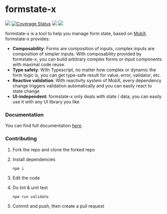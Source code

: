 # formstate-x

[![](https://github.com/qiniu/formstate-x/workflows/CI/badge.svg)](https://github.com/qiniu/formstate-x/actions?query=workflow%3ACI+branch%3Amaster)
[![Coverage Status](https://coveralls.io/repos/github/qiniu/formstate-x/badge.svg?branch=master)](https://coveralls.io/github/qiniu/formstate-x?branch=master)
[![](https://github.com/qiniu/formstate-x/workflows/Doc/badge.svg)](https://github.com/qiniu/formstate-x/actions?query=workflow%3ADoc+branch%3Amaster)
[![](https://github.com/qiniu/formstate-x/workflows/Publish/badge.svg)](https://github.com/qiniu/formstate-x/actions?query=workflow%3APublish+branch%3Amaster)

formstate-x is a tool to help you manage form state, based on [MobX](https://mobx.js.org/). formstate-x provides:

* **Composability**: Forms are composition of inputs, complex inputs are composition of simpler inputs. With composability provided by formstate-x, you can build arbitrary complex forms or input components with maximal code reuse.
* **Type safety**: With Typescript, no matter how complex or dynamic the form logic is, you can get type-safe result for value, error, validator, etc.
* **Reactive validation**: With reactivity system of MobX, every dependency change triggers validation automatically and you can easily react to state change
* **UI-independent**: formstate-x only deals with state / data, you can easily use it with any UI library you like

### Documentation

You can find full documentation [here](https://qiniu.github.io/formstate-x/).

### Contributing

1. Fork the repo and clone the forked repo
2. Install dependencies

    ```shell
    npm i
    ```

3. Edit the code
4. Do lint & unit test

    ```shell
    npm run validate
    ```

5. Commit and push, then create a pull request
